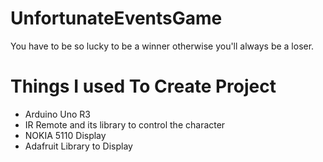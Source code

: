 # UnfortunateEventsGame
 You have to be so lucky to be a winner otherwise you'll always be a loser.

# Things I used To Create Project

- Arduino Uno R3
- IR Remote and its library to control the character 
- NOKIA 5110 Display
- Adafruit Library to Display
